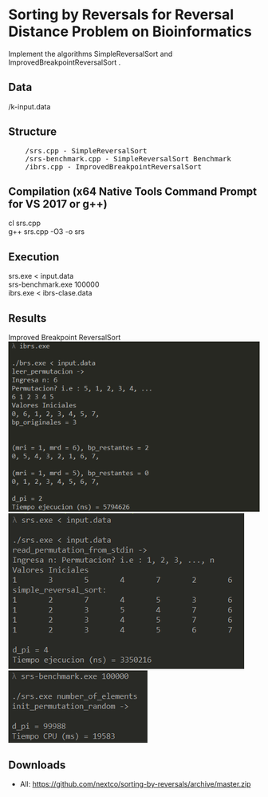 # Sorting by Reversals for Reversal Distance Problem on Bioinformatics
Implement the algorithms SimpleReversalSort and ImprovedBreakpointReversalSort .

## Data
/k-input.data

## Structure
<pre>
	/srs.cpp - SimpleReversalSort
	/srs-benchmark.cpp - SimpleReversalSort Benchmark
	/ibrs.cpp - ImprovedBreakpointReversalSort
</pre>

## Compilation (x64 Native Tools Command Prompt for VS 2017 or g++)
cl srs.cpp <br/>
g++ srs.cpp -O3 -o srs

## Execution
srs.exe < input.data <br/>
srs-benchmark.exe 100000 <br/>
ibrs.exe < ibrs-clase.data

## Results
Improved Breakpoint ReversalSort<br/>
![](img/ibrs.png)<br/>
![](img/srs.png)<br/>
![](img/srs-benchmark.png)


## Downloads
- All: https://github.com/nextco/sorting-by-reversals/archive/master.zip

